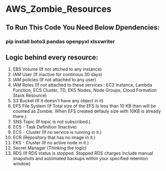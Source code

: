 # AWS_Zombie_Resources

## To Run This Code You Need Below Dpendencies:
### pip install boto3 pandas openpyxl xlsxwriter

## Logic behind every resource:
1. EBS Volume (If not attched to any instance)
2. IAM User (If inactive for continous 30 days)
3. IAM policies (If not attached to any user)
4. IAM Roles (If not attached to these services :  EC2 Instance, Lambda Function, ECS Cluster, TD, EKS Nodes, Node Groups, Cloud Formation Stack Resource)
5. S3 Bucket (If it doesn't have any object in it)
6. EFS File System (If Total size of the EFS Is less than 10 KB then will be counted as Zombie. When EFS created defauly size with 10KB is already there.)
7. SNS Topic (If topic is not subscribed.)
8. ECS - Task Definition (Inactive)
9. ECS - Cluster (If no service is running in it.)
10. ECR (Repository that has no image in it.)
11. EKS - Cluster (If no active node in it.)
12. Secret Manager (Thinking the logic)
13. RDS (If RDS status is stopped. Stopped RDS charges include manual snapshots and automated backups within your specified retention window)